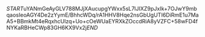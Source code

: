 $START$uYANmGeAyGLV788MJjXAucupgYWxx5sL7lJIXZ9pJxIk+7OJwY9mbqaosIeoAGY4De2zYymE/BhhcWDq/rA1HHV8Hqe2nsGbUgUTI6DiRmE1u7MaA5+BBmkMt4eRqxhcUlzq+Uo+cOeWUaEYRXkZOccdRiA8yVZFC+58wFD4fNYKaRBHeCWp83GH6KX9Vx2j$END$